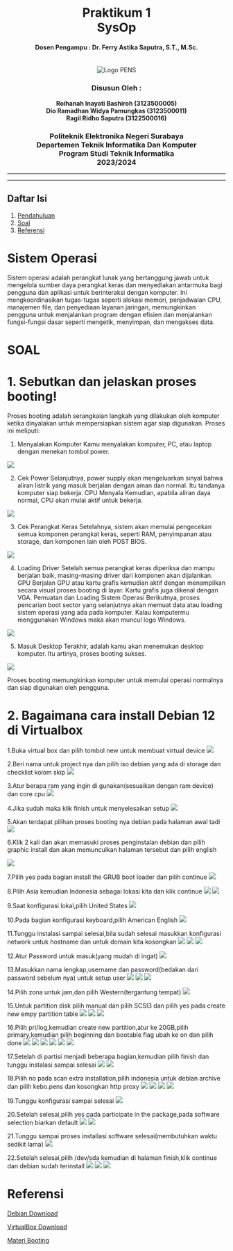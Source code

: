 <div align="center">
    <h1 style="text-align: center;font-weight: bold">Praktikum 1<br>SysOp</h1>
    <h4 style="text-align: center;">Dosen Pengampu : Dr. Ferry Astika Saputra, S.T., M.Sc.</h4>
  </div>
  <br />
  <div align="center">
    <img src="Assets/Logo_PENS.png" alt="Logo PENS">
    <h3 style="text-align: center;">Disusun Oleh : </h3>
    <p style="text-align: center;">
      <strong>Roihanah Inayati Bashiroh (3123500005)</strong><br>
      <strong>Dio Ramadhan Widya Pamungkas (3123500011)</strong><br>
      <strong>Ragil Ridho Saputra (3122500016)</strong>
    </p>
<h3>Politeknik Elektronika Negeri Surabaya<br>Departemen Teknik
Informatika Dan Komputer<br>Program Studi Teknik Informatika<br>2023/2024</h3>
    <hr>
    <hr>
  </div>
  
  ## Daftar Isi
  1. [Pendahuluan](#sistem-operasi)
  2. [Soal](#soal)
  3. [Referensi](#referensi)
  
  
  # Sistem Operasi
  Sistem operasi adalah perangkat lunak yang bertanggung jawab untuk mengelola sumber daya perangkat keras dan menyediakan
  antarmuka bagi pengguna dan aplikasi untuk berinteraksi dengan komputer. Ini mengkoordinasikan tugas-tugas seperti
  alokasi memori, penjadwalan CPU, manajemen file, dan penyediaan layanan jaringan, memungkinkan pengguna untuk
  menjalankan program dengan efisien dan menjalankan fungsi-fungsi dasar seperti mengetik, menyimpan, dan mengakses data.
  
  # SOAL
  # 1. Sebutkan dan jelaskan proses booting!
  Proses booting adalah serangkaian langkah yang dilakukan oleh komputer ketika dinyalakan untuk mempersiapkan sistem agar
  siap digunakan. Proses ini meliputi:
  
  1. Menyalakan Komputer
  Kamu menyalakan komputer, PC, atau laptop dengan menekan tombol power.
  <img src="Assets/Screenshot (785).png">
  
  2. Cek Power
  Selanjutnya, power supply akan mengeluarkan sinyal bahwa aliran listrik yang masuk berjalan dengan aman dan normal. Itu
  tandanya komputer siap bekerja.
     CPU Menyala
  Kemudian, apabila aliran daya normal, CPU akan mulai aktif untuk bekerja.
  <img src="Assets/Screenshot (786).png">
  
  3. Cek Perangkat Keras
  Setelahnya, sistem akan memulai pengecekan semua komponen perangkat keras, seperti RAM, penyimpanan atau storage, dan
  komponen lain oleh POST BIOS.
  <img src="Assets/WhatsApp Image 2024-03-05 at 10.32.08_d628acdd.jpg">
  
  4. Loading Driver
  Setelah semua perangkat keras diperiksa dan mampu berjalan baik, masing-masing driver dari komponen akan dijalankan.
     GPU Berjalan
  GPU atau kartu grafis kemudian aktif dengan menampilkan secara visual proses booting di layar. Kartu grafis juga dikenal
  dengan VGA.
     Pemuatan dan Loading Sistem Operasi
  Berikutnya, proses pencarian boot sector yang selanjutnya akan memuat data atau loading sistem operasi yang ada pada
  komputer. Kalau komputermu menggunakan Windows maka akan muncul logo Windows.
  <img src="Assets/Screenshot (788).png">
  
  5. Masuk Desktop
  Terakhir, adalah kamu akan menemukan desktop komputer. Itu artinya, proses booting sukses.
  <img src="Assets/Screenshot (790).png">
  
  Proses booting memungkinkan komputer untuk memulai operasi normalnya dan siap digunakan oleh pengguna.
  
  # 2. Bagaimana cara install Debian 12 di Virtualbox
  
  1.Buka virtual box dan pilih tombol new untuk membuat virtual device
  <img src="Assets/picture1.png">
  
  2.Beri nama untuk project nya dan pilih iso debian yang ada di storage dan checklist kolom skip
  <img src="Assets/picture2.png">
  
  3.Atur berapa ram yang ingin di gunakan(sesuaikan dengan ram device) dan core cpu
  <img src="Assets/picture3.png">
  
  4.Jika sudah maka klik finish untuk menyelesaikan setup
  <img src="Assets/picture 4.png">
  
  5.Akan terdapat pilihan proses booting nya debian pada halaman awal tadi
  <img src="Assets/picture 5.png">
  
  6.Klik 2 kali dan akan memasuki proses penginstalan debian dan pilih graphic install dan akan memunculkan halaman
  tersebut dan pilih english
  
  <img src="Assets/picture 6.png">
  
  7.Pilih yes pada bagian install the GRUB boot loader dan pilih continue
  <img src="Assets/picture 7.png">
  
  8.Pilih Asia kemudian Indonesia sebagai lokasi kita dan klik continue
  <img src="Assets/picture 8.png">
  <img src="Assets/picture 9.png">
  
  9.Saat konfigurasi lokal,pilih United States
  <img src="Assets/picture 10.png">
  
  10.Pada bagian konfigurasi keyboard,pilih American English
  <img src="Assets/picture 11.png">
  
  11.Tunggu instalasi sampai selesai,bila sudah selesai masukkan konfigurasi network untuk hostname dan untuk domain kita
  kosongkan
  <img src="Assets/picture 12.png">
  <img src="Assets/picture 13.png">
  <img src="Assets/picture 14.png">
  
  12.Atur Password untuk masuk(yang mudah di ingat)
  <img src="Assets/picture 15.png">
  
  13.Masukkan nama lengkap,username dan password(bedakan dari password sebelum nya) untuk setup user
  <img src="Assets/picture 16.png">
  <img src="Assets/picture 17.png">
  <img src="Assets/picture 18.png">
  
  14.Pilih zona untuk jam,dan pilih Western(tergantung tempat)
  <img src="Assets/picture 19.png">
  
  15.Untuk partition disk pilih manual dan pilih SCSI3 dan pilih yes pada create new empy partition table
  <img src="Assets/picture 20.png">
  <img src="Assets/picture 21.png">
  <img src="Assets/picture 22.png">
  
  16.Pilih pri/log,kemudian create new partition,atur ke 20GB,pilih primary,kemudian pilih beginning dan bootable flag
  ubah ke on dan pilih done
  <img src="Assets/picture 23.png">
  <img src="Assets/picture 24.png">
  <img src="Assets/picture 25.png">
  <img src="Assets/picture 26.png">
  <img src="Assets/picture 27.png">
  <img src="Assets/picture 28.png">
  
  17.Setelah di partisi menjadi beberapa bagian,kemudian pilih finish dan tunggu instalasi sampai selesai
  <img src="Assets/picture 29.png">
  <img src="Assets/picture 30.png">
  
  18.Pilih no pada scan extra installation,pilih indonesia untuk debian archive dan pilih kebo.pens dan kosongkan http
  proxy
  <img src="Assets/picture 31.png">
  <img src="Assets/picture 32.png">
  <img src="Assets/picture 33.png">
  <img src="Assets/picture 34.png">
  
  19.Tunggu konfigurasi sampai selesai
  <img src="Assets/picture 35.png">
  
  20.Setelah selesai,pilih yes pada participate in the package,pada software selection biarkan default
  <img src="Assets/picture 36.png">
  <img src="Assets/picture 37.png">
  
  21.Tunggu sampai proses installasi software selesai(membutuhkan waktu sedikit lama)
  <img src="Assets/picture 38.png">
  
  22.Setelah selesai,pilih /dev/sda kemudian di halaman finish,klik continue dan debian sudah terinstall
  <img src="Assets/picture 39.png">
  <img src="Assets/picture 40.png">
  <img src="Assets/picture 41.png">
  
  # Referensi
  
  [Debian Download](https://www.debian.org/download)
  
  [VirtualBox Download](https://www.virtualbox.org/wiki/Downloads)
  
  [Materi Booting](https://inigadgets.com/mengenal-apa-itu-booting/)
